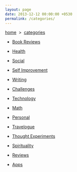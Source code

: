 ```yaml
---
layout: page
date: 2013-12-12 00:00:00 +0530
permalink: /categories/
---
```

<div>

<p><a href="{{ site.url }}">home</a> &nbsp;&gt;&nbsp; <a href="{{ site.url }}/categories">categories</a></p>

<ul>

<li><p><a href="{{ site.url }}/category/book-reviews/">Book Reviews</a></p></li>

<li><p><a href="{{ site.url }}/category/health/">Health</a></p></li>

<li><p><a href="{{ site.url }}/category/social/">Social</a></p></li>

<li><p><a href="{{ site.url }}/category/self-improvement/">Self Improvement</a></p></li>

<li><p><a href="{{ site.url }}/category/writing/">Writing</a></p></li>

<li><p><a href="{{ site.url }}/category/challenges/">Challenges</a></p></li>

<li><p><a href="{{ site.url }}/category/technology/">Technology</a></p></li>

<li><p><a href="{{ site.url }}/category/math/">Math</a></p></li>

<li><p><a href="{{ site.url }}/category/personal/">Personal</a></p></li>

<li><p><a href="{{ site.url }}/category/travelogue/">Travelogue</a></p></li>

<li><p><a href="{{ site.url }}/category/thought-experiments/">Thought Experiments</a></p></li>

<li><p><a href="{{ site.url }}/category/spirituality/">Spirituality</a></p></li>

<li><p><a href="{{ site.url }}/category/reviews/">Reviews</a></p></li>

<li><p><a href="{{ site.url }}/category/apps/">Apps</a></p></li>

</ul>

</div>
